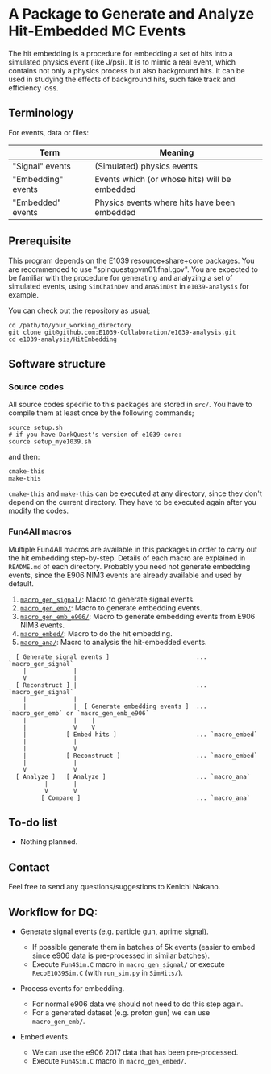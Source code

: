 # A Package to Generate and Analyze Hit-Embedded MC Events

The hit embedding is a procedure for embedding a set of hits into a simulated physics event (like J/psi).
It is to mimic a real event, which contains not only a physics process but also background hits.
It can be used in studying the effects of background hits, such fake track and efficiency loss.

## Terminology

For events, data or files:

| Term | Meaning |
| ---- | ------- |
| "Signal" events    | (Simulated) physics events                    |
| "Embedding" events | Events which (or whose hits) will be embedded |
| "Embedded" events  | Physics events where hits have been embedded  |

## Prerequisite

This program depends on the E1039 resource+share+core packages.
You are recommended to use "spinquestgpvm01.fnal.gov".
You are expected to be familiar with the procedure for generating and analyzing a set of simulated events, using `SimChainDev` and `AnaSimDst` in `e1039-analysis` for example.

You can check out the repository as usual;
```
cd /path/to/your_working_directory
git clone git@github.com:E1039-Collaboration/e1039-analysis.git
cd e1039-analysis/HitEmbedding
```

## Software structure

### Source codes

All source codes specific to this packages are stored in `src/`.
You have to compile them at least once by the following commands;
```
source setup.sh
# if you have DarkQuest's version of e1039-core:
source setup_mye1039.sh
```
and then:
```
cmake-this
make-this
```

`cmake-this` and `make-this` can be executed at any directory, since they don't depend on the current directory.
They have to be executed again after you modify the codes.

### Fun4All macros

Multiple Fun4All macros are available in this packages in order to carry out the hit embedding step-by-step.
Details of each macro are explained in `README.md` of each directory.
Probably you need not generate embedding events, since the E906 NIM3 events are already available and used by default.

1. [`macro_gen_signal/`](macro_gen_signal/):  Macro to generate signal events.
1. [`macro_gen_emb/`](macro_gen_emb/):  Macro to generate embedding events.
1. [`macro_gen_emb_e906/`](macro_gen_emb_e906/):  Macro to generate embedding events from E906 NIM3 events.
1. [`macro_embed/`](macro_embed/):  Macro to do the hit embedding.
1. [`macro_ana/`](macro_ana/):  Macro to analysis the hit-embedded events.

```
  [ Generate signal events ]                        ... `macro_gen_signal`
    |             |
    V             |
  [ Reconstruct ] |                                 ... `macro_gen_signal`
    |             |
    |             |  [ Generate embedding events ]  ... `macro_gen_emb` or `macro_gen_emb_e906`
    |             |    |
    |             V    V
    |           [ Embed hits ]                      ... `macro_embed`
    |             |
    |             V
    |           [ Reconstruct ]                     ... `macro_embed`
    |             |
    V             V
  [ Analyze ]   [ Analyze ]                         ... `macro_ana`
          |       |
          V       V
         [ Compare ]                                ... `macro_ana`
```

## To-do list

* Nothing planned.

## Contact

Feel free to send any questions/suggestions to Kenichi Nakano.

## Workflow for DQ:
- Generate signal events (e.g. particle gun, aprime signal). 
  - If possible generate them in batches of 5k events (easier to embed since e906 data is pre-processed in similar batches).
  - Execute `Fun4Sim.C` macro in `macro_gen_signal/` or execute `RecoE1039Sim.C` (with `run_sim.py` in `SimHits/`).

- Process events for embedding.
  - For normal e906 data we should not need to do this step again.
  - For a generated dataset (e.g. proton gun) we can use `macro_gen_emb/`.

- Embed events.
  - We can use the e906 2017 data that has been pre-processed.
  - Execute `Fun4Sim.C` macro in `macro_gen_embed/`.